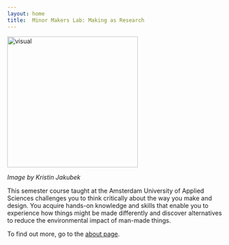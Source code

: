 ```yaml
---
layout: home
title:  Minor Makers Lab: Making as Research
---
```


<img src= "./images/critialmaking3dweek_pixelated.jpg" alt="visual" width="300"/>

*Image by Kristin Jakubek*

This semester course taught at the Amsterdam University of Applied Sciences challenges you to think critically about the way you make and design. You acquire hands-on knowledge and skills that enable you to experience how things might be made differently and discover alternatives to reduce the environmental impact of man-made things. 

To find out more, go to the [about page](./about.md).